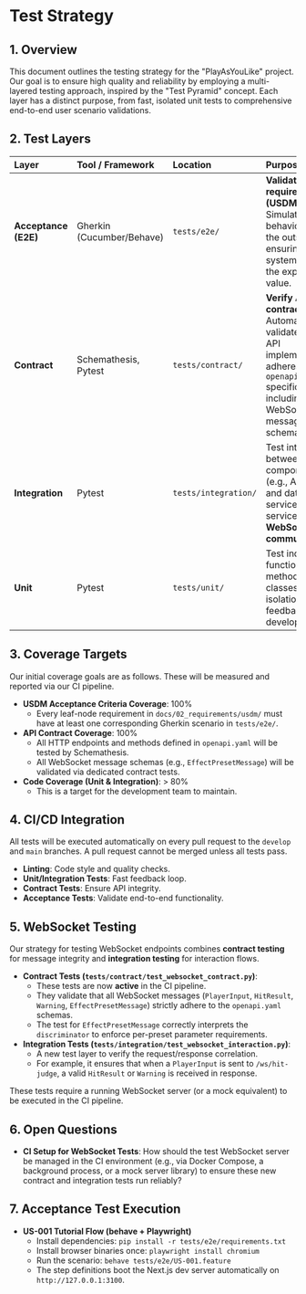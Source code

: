 # Test Strategy

## 1. Overview

This document outlines the testing strategy for the "PlayAsYouLike" project. Our goal is to ensure high quality and reliability by employing a multi-layered testing approach, inspired by the "Test Pyramid" concept. Each layer has a distinct purpose, from fast, isolated unit tests to comprehensive end-to-end user scenario validations.

## 2. Test Layers

| Layer                | Tool / Framework          | Location             | Purpose                                                                                                                                                         |
| :------------------- | :------------------------ | :------------------- | :-------------------------------------------------------------------------------------------------------------------------------------------------------------- |
| **Acceptance (E2E)** | Gherkin (Cucumber/Behave) | `tests/e2e/`         | **Validate user requirements (USDM)**. Simulates user behavior from the outside-in, ensuring the system delivers the expected value.                            |
| **Contract**         | Schemathesis, Pytest      | `tests/contract/`    | **Verify API contracts**. Automatically validates that the API implementation adheres to the `openapi.yaml` specification, including WebSocket message schemas. |
| **Integration**      | Pytest                    | `tests/integration/` | Test interactions between components (e.g., API server and database, service to service, **WebSocket communication**).                                          |
| **Unit**             | Pytest                    | `tests/unit/`        | Test individual functions, methods, or classes in isolation. Fast feedback for developers.                                                                      |

## 3. Coverage Targets

Our initial coverage goals are as follows. These will be measured and reported via our CI pipeline.

- **USDM Acceptance Criteria Coverage**: 100%
  - Every leaf-node requirement in `docs/02_requirements/usdm/` must have at least one corresponding Gherkin scenario in `tests/e2e/`.
- **API Contract Coverage**: 100%
  - All HTTP endpoints and methods defined in `openapi.yaml` will be tested by Schemathesis.
  - All WebSocket message schemas (e.g., `EffectPresetMessage`) will be validated via dedicated contract tests.
- **Code Coverage (Unit & Integration)**: > 80%
  - This is a target for the development team to maintain.

## 4. CI/CD Integration

All tests will be executed automatically on every pull request to the `develop` and `main` branches. A pull request cannot be merged unless all tests pass.

- **Linting**: Code style and quality checks.
- **Unit/Integration Tests**: Fast feedback loop.
- **Contract Tests**: Ensure API integrity.
- **Acceptance Tests**: Validate end-to-end functionality.

## 5. WebSocket Testing

Our strategy for testing WebSocket endpoints combines **contract testing** for message integrity and **integration testing** for interaction flows.

- **Contract Tests (`tests/contract/test_websocket_contract.py`)**:
  - These tests are now **active** in the CI pipeline.
  - They validate that all WebSocket messages (`PlayerInput`, `HitResult`, `Warning`, `EffectPresetMessage`) strictly adhere to the `openapi.yaml` schemas.
  - The test for `EffectPresetMessage` correctly interprets the `discriminator` to enforce per-preset parameter requirements.
- **Integration Tests (`tests/integration/test_websocket_interaction.py`)**:
  - A new test layer to verify the request/response correlation.
  - For example, it ensures that when a `PlayerInput` is sent to `/ws/hit-judge`, a valid `HitResult` or `Warning` is received in response.

These tests require a running WebSocket server (or a mock equivalent) to be executed in the CI pipeline.

## 6. Open Questions

- **CI Setup for WebSocket Tests**: How should the test WebSocket server be managed in the CI environment (e.g., via Docker Compose, a background process, or a mock server library) to ensure these new contract and integration tests run reliably?

## 7. Acceptance Test Execution

- **US-001 Tutorial Flow (behave + Playwright)**
  - Install dependencies: `pip install -r tests/e2e/requirements.txt`
  - Install browser binaries once: `playwright install chromium`
  - Run the scenario: `behave tests/e2e/US-001.feature`
  - The step definitions boot the Next.js dev server automatically on `http://127.0.0.1:3100`.

